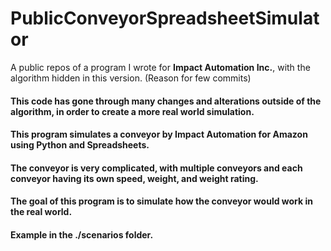 # PublicConveyorSpreadsheetSimulator

A public repos of a program I wrote for **Impact Automation Inc.**, with the algorithm hidden in this version. (Reason for few commits)

#### This code has gone through many changes and alterations outside of the algorithm, in order to create a more real world simulation.

#### This program simulates a conveyor by Impact Automation for Amazon using Python and Spreadsheets.

#### The conveyor is very complicated, with multiple conveyors and each conveyor having its own speed, weight, and weight rating.

#### The goal of this program is to simulate how the conveyor would work in the real world.

#### **Example in the ./scenarios folder.**
